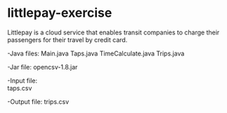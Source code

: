 # littlepay-exercise

Littlepay is a cloud service that enables transit companies to charge their passengers for their travel by credit
card.

-Java files:
    Main.java
    Taps.java
    TimeCalculate.java
    Trips.java
    
-Jar file:
    opencsv-1.8.jar 
    
-Input file:    
    taps.csv
    
-Output file:
    trips.csv
